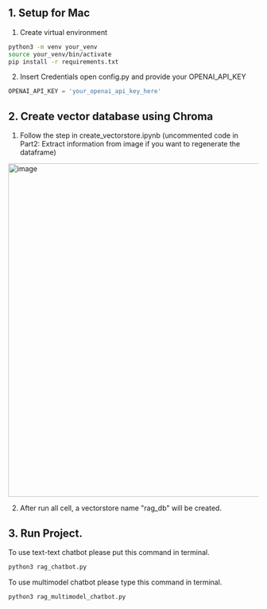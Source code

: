 ## 1. Setup for Mac
1. Create virtual environment
```bash
python3 -m venv your_venv
source your_venv/bin/activate
pip install -r requirements.txt
```
2. Insert Credentials
open config.py and provide your OPENAI_API_KEY
```python
OPENAI_API_KEY = 'your_openai_api_key_here'
```
## 2. Create vector database using Chroma
1. Follow the step in create_vectorstore.ipynb (uncommented code in Part2: Extract information from image if you want to regenerate the dataframe)
<img width="670" alt="image" src="https://github.com/BoonthichaSaejia/rag-with-ui/assets/43932212/b7198352-c9a2-4ba2-a547-b8c7cc1a4229">

2. After run all cell, a vectorstore name "rag_db" will be created.

## 3. Run Project.
To use text-text chatbot please put this command in terminal.
```bash
python3 rag_chatbot.py
```
To use multimodel chatbot please type this command in terminal.
```bash
python3 rag_multimodel_chatbot.py
```


